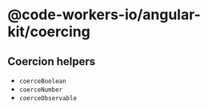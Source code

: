 # @code-workers-io/angular-kit/coercing

## Coercion helpers

- `coerceBoolean`
- `coerceNumber`
- `coerceObservable`
